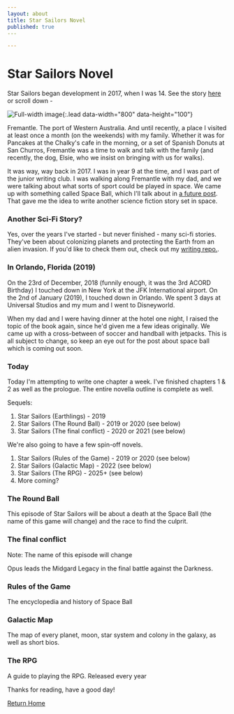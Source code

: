```yaml
---
layout: about
title: Star Sailors Novel
published: true
​---

---
```


# Star Sailors Novel

Star Sailors began development in 2017, when I was 14. See the story [here](https://acord-robotics.github.io/starsailors/hydejack/2019-03-15-Star-Sailors-Plot/) or scroll down -

![Full-width image](https://fremantlestuff.info/parks/img/SFFC.jpg){:.lead data-width="800" data-height="100"}



Fremantle. The port of Western Australia. And until recently, a place I visited at least once a month (on the weekends) with my family. Whether it was for Pancakes at the Chalky's cafe in the morning, or a set of Spanish Donuts at San Churros, Fremantle was a time to walk and talk with the family (and recently, the dog, Elsie, who we insist on bringing with us for walks).

It was way, way back in 2017. I was in year 9 at the time, and I was part of the junior writing club. I was walking along Fremantle with my dad, and we were talking about what sorts of sport could be played in space. We came up with something called Space Ball, which I'll talk about in [a future post](http://acord-robotics.github.io/starsailors/hydejack/2019-03-16-space-ball/). That gave me the idea to write another science fiction story set in space.

### Another Sci-Fi Story?

Yes, over the years I've started - but never finished - many sci-fi stories. They've been about colonizing planets and protecting the Earth from an alien invasion. If you'd like to check them out, check out my [writing repo.](http://irisdroidology.github.io/writing-repo/). 

### In Orlando, Florida (2019)

On the 23rd of December, 2018 (funnily enough, it was the 3rd ACORD Birthday) I touched down in New York at the JFK International airport. On the 2nd of January (2019), I touched down in Orlando. We spent 3 days at Universal Studios and my mum and I went to Disneyworld. 

When my dad and I were having dinner at the hotel one night, I raised the topic of the book again, since he'd given me a few ideas originally. We came up with a cross-between of soccer and handball with jetpacks. This is all subject to change, so keep an eye out for the post about space ball which is coming out soon.

### Today

Today I'm attempting to write one chapter a week. I've finished chapters 1 & 2 as well as the prologue. The entire novella outline is complete as well.

Sequels:

1. Star Sailors (Earthlings) - 2019
2. Star Sailors (The Round Ball) - 2019 or 2020 (see below)
3. Star Sailors (The final conflict) - 2020 or 2021 (see below)

We're also going to have a few spin-off novels.

1. Star Sailors (Rules of the Game) - 2019 or 2020 (see below)
2. Star Sailors (Galactic Map) - 2022 (see below)
3. Star Sailors (The RPG) - 2025+ (see below)
4. More coming?

### The Round Ball

This episode of Star Sailors will be about a death at the Space Ball (the name of this game will change) and the race to find the culprit.

### The final conflict 

Note: The name of this episode will change

Opus leads the Midgard Legacy in the final battle against the Darkness.

### Rules of the Game

The encyclopedia and history of Space Ball

### Galactic Map

The map of every planet, moon, star system and colony in the galaxy, as well as short bios.

### The RPG

A guide to playing the RPG. Released every year

Thanks for reading, have a good day!

[Return Home](http://acord-robotics.github.io/starsailors)

